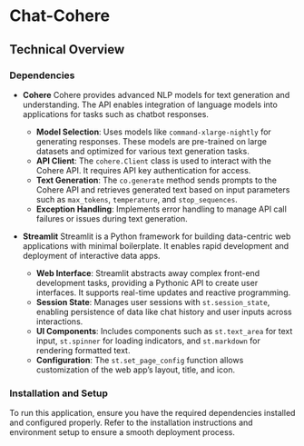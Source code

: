 # Chat-Cohere
## Technical Overview

### Dependencies

- **Cohere**
    Cohere provides advanced NLP models for text generation and understanding. The API enables integration of language models into applications for tasks such as chatbot responses.
    - **Model Selection**: Uses models like `command-xlarge-nightly` for generating responses. These models are pre-trained on large datasets and optimized for various text generation tasks.
    - **API Client**: The `cohere.Client` class is used to interact with the Cohere API. It requires API key authentication for access.
    - **Text Generation**: The `co.generate` method sends prompts to the Cohere API and retrieves generated text based on input parameters such as `max_tokens`, `temperature`, and `stop_sequences`.
    - **Exception Handling**: Implements error handling to manage API call failures or issues during text generation.

- **Streamlit**
    Streamlit is a Python framework for building data-centric web applications with minimal boilerplate. It enables rapid development and deployment of interactive data apps.
    - **Web Interface**: Streamlit abstracts away complex front-end development tasks, providing a Pythonic API to create user interfaces. It supports real-time updates and reactive programming.
    - **Session State**: Manages user sessions with `st.session_state`, enabling persistence of data like chat history and user inputs across interactions.
    - **UI Components**: Includes components such as `st.text_area` for text input, `st.spinner` for loading indicators, and `st.markdown` for rendering formatted text.
    - **Configuration**: The `st.set_page_config` function allows customization of the web app’s layout, title, and icon.


### Installation and Setup

To run this application, ensure you have the required dependencies installed and configured properly. Refer to the installation instructions and environment setup to ensure a smooth deployment process.
